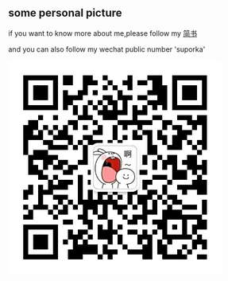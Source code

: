## some personal picture

if you want to know more about me,please follow my [简书](http://www.jianshu.com/u/ef4f2ba10608)

and you can also follow my wechat public number 'suporka'


![suporka](https://raw.githubusercontent.com/zxpsuper/picture/master/suporka.jpg)
